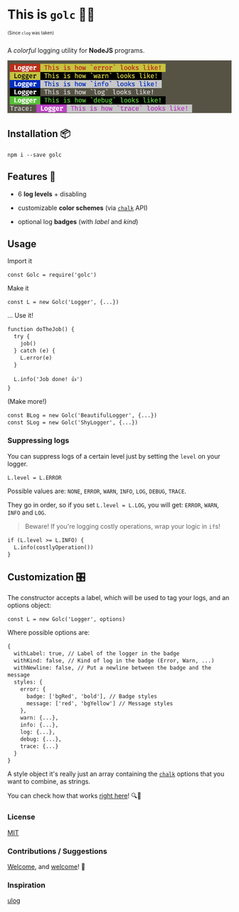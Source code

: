 # This is `golc` 🌈📝
<sup><sup>(Since `clog` was taken)</sup></sup>

A *colorful* logging utility for **NodeJS** programs.

![Screenshot of gloc](images/example.png)

## Installation 📦

```
npm i --save golc
```

## Features 🍕

+ 6 **log levels** + disabling

+ customizable **color schemes** (via [`chalk`](https://github.com/chalk/chalk) API)

+ optional log **badges** (with *label* and *kind*)

## Usage

Import it
```
const Golc = require('golc')
```

Make it
```
const L = new Golc('Logger', {...})
```

... Use it!
```
function doTheJob() {
  try {
    job()
  } catch (e) {
    L.error(e)
  }

  L.info('Job done! 👍')
}
```

(Make more!)

```
const BLog = new Golc('BeautifulLogger', {...})
const SLog = new Golc('ShyLogger', {...})
```

### Suppressing logs

You can suppress logs of a certain level just by setting the `level` on your logger.
```
L.level = L.ERROR
```

Possible values are: `NONE`, `ERROR`, `WARN`, `INFO`, `LOG`, `DEBUG`, `TRACE`.

They go in order, so if you set `L.level = L.LOG`, you will get: `ERROR`, `WARN`, `INFO` and `LOG`.

> Beware! If you're logging costly operations, wrap your logic in `if`s!

```
if (L.level >= L.INFO) {
  L.info(costlyOperation())
}
```

## Customization 🎛
The constructor accepts a label, which will be used to tag your logs, and an options object:

```
const L = new Golc('Logger', options)
```

Where possible options are:

```
{
  withLabel: true, // Label of the logger in the badge
  withKind: false, // Kind of log in the badge (Error, Warn, ...)
  withNewline: false, // Put a newline between the badge and the message
  styles: {
    error: {
      badge: ['bgRed', 'bold'], // Badge styles
      message: ['red', 'bgYellow'] // Message styles
    },
    warn: {...},
    info: {...},
    log: {...},
    debug: {...},
    trace: {...}
  }
}
```

A style object it's really just an array containing the [`chalk`](https://github.com/chalk/chalk) options that you want to combine, as strings.

You can check how that works [right here](https://github.com/bugged-reality/gloc/blob/master/index.js#L13)! 🔍👀

### License

[MIT](LICENSE)

### Contributions / Suggestions


[Welcome](https://github.com/bugged-reality/gloc/pulls), and [welcome](https://github.com/bugged-reality/gloc/issues)! 🤗

### Inspiration

[ulog](https://github.com/download/ulog)
